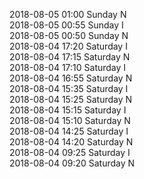 2018-08-05 01:00 Sunday  N  
2018-08-05 00:55 Sunday  I  
2018-08-05 00:50 Sunday  N  
2018-08-04 17:20 Saturday  I  
2018-08-04 17:15 Saturday  N  
2018-08-04 17:10 Saturday  I  
2018-08-04 16:55 Saturday  N  
2018-08-04 15:35 Saturday  I  
2018-08-04 15:25 Saturday  N  
2018-08-04 15:15 Saturday  I  
2018-08-04 15:10 Saturday  N  
2018-08-04 14:25 Saturday  I  
2018-08-04 14:20 Saturday  N  
2018-08-04 09:25 Saturday  I  
2018-08-04 09:20 Saturday  N  
